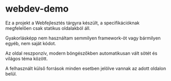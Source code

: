 # webdev-demo

Ez a projekt a Webfejlesztés tárgyra készült,
a specifikációknak megfelelően csak statikus oldalakból áll.

Gyakorlásképp nem használtam semmilyen framework-öt vagy bármilyen egyéb, nem saját kódot.

Az oldal reszponzív, modern böngészőkben automatikusan vált sötét és világos téma között.

A felhasznált külső források minden esetben jelölve vannak az adott oldalon belül.
